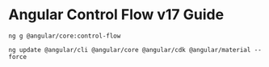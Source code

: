 # Angular Control Flow v17 Guide

```
ng g @angular/core:control-flow
```

```
ng update @angular/cli @angular/core @angular/cdk @angular/material --force
```
